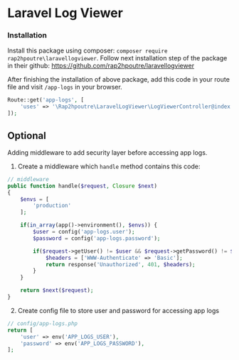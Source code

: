 # Laravel Log Viewer

### Installation
Install this package using composer: `composer require rap2hpoutre\laravellogviewer`. Follow next installation step of the package in their github: https://github.com/rap2hpoutre/laravellogviewer

After finishing the installation of above package, add this code in your route file and visit `/app-logs` in your browser.

```php
Route::get('app-logs', [
    'uses' => '\Rap2hpoutre\LaravelLogViewer\LogViewerController@index'
]);
```

## Optional

Adding middleware to add security layer before accessing app logs. 

1. Create a middleware which `handle` method contains this code:

```php
// middleware
public function handle($request, Closure $next)
{
  	$envs = [
  	    'production'
  	];

  	if(in_array(app()->environment(), $envs)) {
  		$user = config('app-logs.user');
  		$password = config('app-logs.password');

  	    if($request->getUser() != $user && $request->getPassword() != $password) {
  	        $headers = ['WWW-Authenticate' => 'Basic'];
  	        return response('Unauthorized', 401, $headers);
  	    }
  	}

  	return $next($request);
}
```

2. Create config file to store user and password for accessing app logs
```php
// config/app-logs.php
return [
	'user' => env('APP_LOGS_USER'),
	'password' => env('APP_LOGS_PASSWORD'),
];
```
